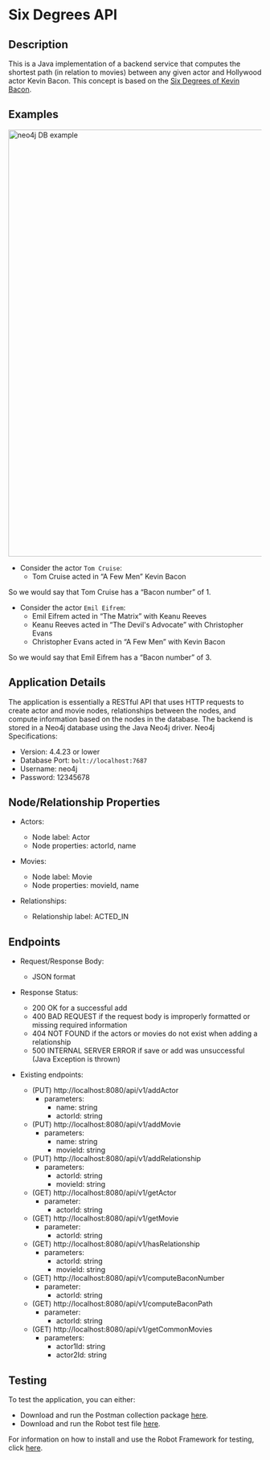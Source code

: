 # Six Degrees API
## Description
This is a Java implementation of a backend service that computes the shortest path (in relation to movies) between any given actor and Hollywood actor Kevin Bacon. This concept is based on the [Six Degrees of Kevin Bacon](https://en.wikipedia.org/wiki/Six_Degrees_of_Kevin_Bacon).

## Examples
<img width="850" alt="neo4j DB example" src="https://github.com/mayowaibi/six-degrees-api/assets/66337024/97c5d265-647c-434c-a463-ee58345b0d9f">

* Consider the actor `Tom Cruise`:
  * Tom Cruise acted in “A Few Men” Kevin Bacon<br/>

So we would say that Tom Cruise has a “Bacon number” of 1.<br/>

* Consider the actor `Emil Eifrem`:
  * Emil Eifrem acted in “The Matrix” with Keanu Reeves
  * Keanu Reeves acted in “The Devil's Advocate” with Christopher Evans
  * Christopher Evans acted in “A Few Men” with Kevin Bacon

So we would say that Emil Eifrem has a “Bacon number” of 3.<br/>

## Application Details
The application is essentially a RESTful API that uses HTTP requests to create actor and movie nodes, relationships between the nodes, and compute information based on the nodes in the database. The backend is stored in a Neo4j database using the Java Neo4j driver.
Neo4j Specifications:
- Version: 4.4.23 or lower
- Database Port: ```bolt://localhost:7687```
- Username: neo4j
- Password: 12345678

## Node/Relationship Properties
- Actors:
  - Node label: Actor
  - Node properties: actorId, name

- Movies:
  - Node label: Movie
  - Node properties: movieId, name
  
- Relationships:
  - Relationship label: ACTED_IN

## Endpoints
* Request/Response Body:
  * JSON format
  
* Response Status:
  * 200 OK for a successful add
  * 400 BAD REQUEST if the request body is improperly formatted or missing required
information
  * 404 NOT FOUND if the actors or movies do not exist when adding a relationship
  * 500 INTERNAL SERVER ERROR if save or add was unsuccessful (Java Exception is
thrown)

* Existing endpoints:
  * (PUT) http://localhost:8080/api/v1/addActor
    * parameters:
      * name: string
      * actorId: string
  * (PUT) http://localhost:8080/api/v1/addMovie
    * parameters:
      * name: string
      * movieId: string      
  * (PUT) http://localhost:8080/api/v1/addRelationship
    * parameters:
      * actorId: string
      * movieId: string 
  * (GET) http://localhost:8080/api/v1/getActor
    * parameter:
      * actorId: string  
  * (GET) http://localhost:8080/api/v1/getMovie
    * parameter:
      * actorId: string
  * (GET) http://localhost:8080/api/v1/hasRelationship
    * parameters:
      * actorId: string
      * movieId: string 
  * (GET) http://localhost:8080/api/v1/computeBaconNumber
    * parameter:
      * actorId: string
  * (GET) http://localhost:8080/api/v1/computeBaconPath
    * parameter:
      * actorId: string
  * (GET) http://localhost:8080/api/v1/getCommonMovies
    * parameters:
      * actor1Id: string
      * actor2Id: string   

## Testing
To test the application, you can either:
- Download and run the Postman collection package [here](https://github.com/mayowaibi/six-degrees-api/blob/main/six_degrees_api.postman_collection.json).
- Download and run the Robot test file [here](https://github.com/mayowaibi/six-degrees-api/blob/main/test.robot).

For information on how to install and use the Robot Framework for testing, click [here](https://github.com/robotframework/robotframework/blob/master/INSTALL.rst).
